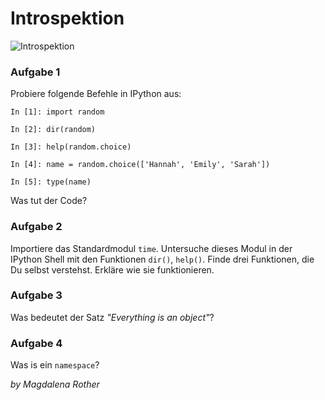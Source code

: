 
# Introspektion

![Introspektion](introspection.png)


### Aufgabe 1

Probiere folgende Befehle in IPython aus:

    In [1]: import random

    In [2]: dir(random)

    In [3]: help(random.choice)

    In [4]: name = random.choice(['Hannah', 'Emily', 'Sarah'])

    In [5]: type(name)

Was tut der Code?


### Aufgabe 2

Importiere das Standardmodul `time`. Untersuche dieses Modul in der IPython Shell mit den Funktionen `dir()`, `help()`. Finde drei Funktionen, die Du selbst verstehst. Erkläre wie sie funktionieren.


### Aufgabe 3

Was bedeutet der Satz *"Everything is an object"*?

### Aufgabe 4

Was is ein `namespace`?


*by Magdalena Rother*
